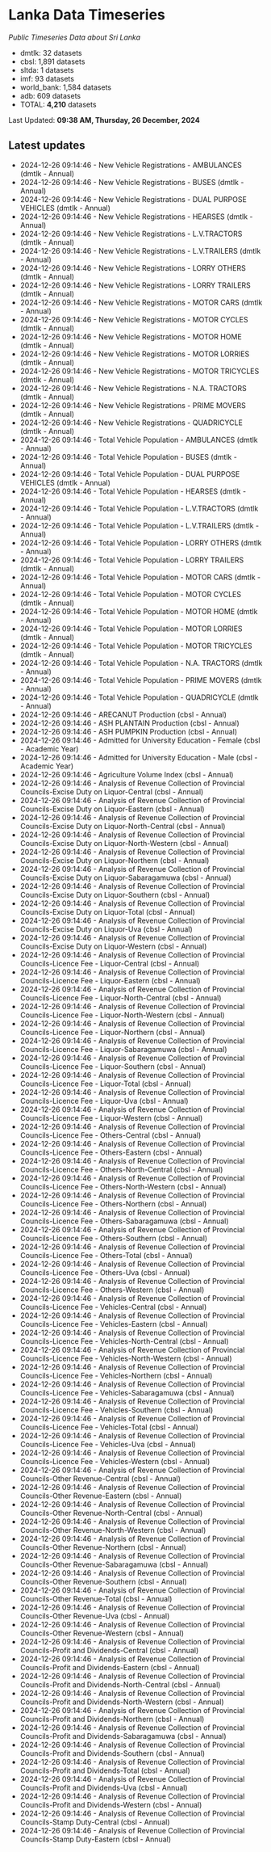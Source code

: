 # Lanka Data Timeseries
*Public Timeseries Data about Sri Lanka*

* dmtlk: 32 datasets
* cbsl: 1,891 datasets
* sltda: 1 datasets
* imf: 93 datasets
* world_bank: 1,584 datasets
* adb: 609 datasets
* TOTAL: **4,210** datasets

Last Updated: **09:38 AM, Thursday, 26 December, 2024**

## Latest updates

* 2024-12-26 09:14:46 - New Vehicle Registrations - AMBULANCES (dmtlk - Annual)
* 2024-12-26 09:14:46 - New Vehicle Registrations - BUSES (dmtlk - Annual)
* 2024-12-26 09:14:46 - New Vehicle Registrations - DUAL PURPOSE VEHICLES (dmtlk - Annual)
* 2024-12-26 09:14:46 - New Vehicle Registrations - HEARSES (dmtlk - Annual)
* 2024-12-26 09:14:46 - New Vehicle Registrations - L.V.TRACTORS (dmtlk - Annual)
* 2024-12-26 09:14:46 - New Vehicle Registrations - L.V.TRAILERS (dmtlk - Annual)
* 2024-12-26 09:14:46 - New Vehicle Registrations - LORRY OTHERS (dmtlk - Annual)
* 2024-12-26 09:14:46 - New Vehicle Registrations - LORRY TRAILERS (dmtlk - Annual)
* 2024-12-26 09:14:46 - New Vehicle Registrations - MOTOR CARS (dmtlk - Annual)
* 2024-12-26 09:14:46 - New Vehicle Registrations - MOTOR CYCLES (dmtlk - Annual)
* 2024-12-26 09:14:46 - New Vehicle Registrations - MOTOR HOME (dmtlk - Annual)
* 2024-12-26 09:14:46 - New Vehicle Registrations - MOTOR LORRIES (dmtlk - Annual)
* 2024-12-26 09:14:46 - New Vehicle Registrations - MOTOR TRICYCLES (dmtlk - Annual)
* 2024-12-26 09:14:46 - New Vehicle Registrations - N.A. TRACTORS (dmtlk - Annual)
* 2024-12-26 09:14:46 - New Vehicle Registrations - PRIME MOVERS (dmtlk - Annual)
* 2024-12-26 09:14:46 - New Vehicle Registrations - QUADRICYCLE (dmtlk - Annual)
* 2024-12-26 09:14:46 - Total Vehicle Population - AMBULANCES (dmtlk - Annual)
* 2024-12-26 09:14:46 - Total Vehicle Population - BUSES (dmtlk - Annual)
* 2024-12-26 09:14:46 - Total Vehicle Population - DUAL PURPOSE VEHICLES (dmtlk - Annual)
* 2024-12-26 09:14:46 - Total Vehicle Population - HEARSES (dmtlk - Annual)
* 2024-12-26 09:14:46 - Total Vehicle Population - L.V.TRACTORS (dmtlk - Annual)
* 2024-12-26 09:14:46 - Total Vehicle Population - L.V.TRAILERS (dmtlk - Annual)
* 2024-12-26 09:14:46 - Total Vehicle Population - LORRY OTHERS (dmtlk - Annual)
* 2024-12-26 09:14:46 - Total Vehicle Population - LORRY TRAILERS (dmtlk - Annual)
* 2024-12-26 09:14:46 - Total Vehicle Population - MOTOR CARS (dmtlk - Annual)
* 2024-12-26 09:14:46 - Total Vehicle Population - MOTOR CYCLES (dmtlk - Annual)
* 2024-12-26 09:14:46 - Total Vehicle Population - MOTOR HOME (dmtlk - Annual)
* 2024-12-26 09:14:46 - Total Vehicle Population - MOTOR LORRIES (dmtlk - Annual)
* 2024-12-26 09:14:46 - Total Vehicle Population - MOTOR TRICYCLES (dmtlk - Annual)
* 2024-12-26 09:14:46 - Total Vehicle Population - N.A. TRACTORS (dmtlk - Annual)
* 2024-12-26 09:14:46 - Total Vehicle Population - PRIME MOVERS (dmtlk - Annual)
* 2024-12-26 09:14:46 - Total Vehicle Population - QUADRICYCLE (dmtlk - Annual)
* 2024-12-26 09:14:46 - ARECANUT Production (cbsl - Annual)
* 2024-12-26 09:14:46 - ASH PLANTAIN Production (cbsl - Annual)
* 2024-12-26 09:14:46 - ASH PUMPKIN Production (cbsl - Annual)
* 2024-12-26 09:14:46 - Admitted for University Education - Female (cbsl - Academic Year)
* 2024-12-26 09:14:46 - Admitted for University Education - Male (cbsl - Academic Year)
* 2024-12-26 09:14:46 - Agriculture Volume Index (cbsl - Annual)
* 2024-12-26 09:14:46 - Analysis of Revenue Collection of Provincial Councils-Excise Duty on Liquor-Central (cbsl - Annual)
* 2024-12-26 09:14:46 - Analysis of Revenue Collection of Provincial Councils-Excise Duty on Liquor-Eastern (cbsl - Annual)
* 2024-12-26 09:14:46 - Analysis of Revenue Collection of Provincial Councils-Excise Duty on Liquor-North-Central (cbsl - Annual)
* 2024-12-26 09:14:46 - Analysis of Revenue Collection of Provincial Councils-Excise Duty on Liquor-North-Western (cbsl - Annual)
* 2024-12-26 09:14:46 - Analysis of Revenue Collection of Provincial Councils-Excise Duty on Liquor-Northern (cbsl - Annual)
* 2024-12-26 09:14:46 - Analysis of Revenue Collection of Provincial Councils-Excise Duty on Liquor-Sabaragamuwa (cbsl - Annual)
* 2024-12-26 09:14:46 - Analysis of Revenue Collection of Provincial Councils-Excise Duty on Liquor-Southern (cbsl - Annual)
* 2024-12-26 09:14:46 - Analysis of Revenue Collection of Provincial Councils-Excise Duty on Liquor-Total (cbsl - Annual)
* 2024-12-26 09:14:46 - Analysis of Revenue Collection of Provincial Councils-Excise Duty on Liquor-Uva (cbsl - Annual)
* 2024-12-26 09:14:46 - Analysis of Revenue Collection of Provincial Councils-Excise Duty on Liquor-Western (cbsl - Annual)
* 2024-12-26 09:14:46 - Analysis of Revenue Collection of Provincial Councils-Licence Fee - Liquor-Central (cbsl - Annual)
* 2024-12-26 09:14:46 - Analysis of Revenue Collection of Provincial Councils-Licence Fee - Liquor-Eastern (cbsl - Annual)
* 2024-12-26 09:14:46 - Analysis of Revenue Collection of Provincial Councils-Licence Fee - Liquor-North-Central (cbsl - Annual)
* 2024-12-26 09:14:46 - Analysis of Revenue Collection of Provincial Councils-Licence Fee - Liquor-North-Western (cbsl - Annual)
* 2024-12-26 09:14:46 - Analysis of Revenue Collection of Provincial Councils-Licence Fee - Liquor-Northern (cbsl - Annual)
* 2024-12-26 09:14:46 - Analysis of Revenue Collection of Provincial Councils-Licence Fee - Liquor-Sabaragamuwa (cbsl - Annual)
* 2024-12-26 09:14:46 - Analysis of Revenue Collection of Provincial Councils-Licence Fee - Liquor-Southern (cbsl - Annual)
* 2024-12-26 09:14:46 - Analysis of Revenue Collection of Provincial Councils-Licence Fee - Liquor-Total (cbsl - Annual)
* 2024-12-26 09:14:46 - Analysis of Revenue Collection of Provincial Councils-Licence Fee - Liquor-Uva (cbsl - Annual)
* 2024-12-26 09:14:46 - Analysis of Revenue Collection of Provincial Councils-Licence Fee - Liquor-Western (cbsl - Annual)
* 2024-12-26 09:14:46 - Analysis of Revenue Collection of Provincial Councils-Licence Fee - Others-Central (cbsl - Annual)
* 2024-12-26 09:14:46 - Analysis of Revenue Collection of Provincial Councils-Licence Fee - Others-Eastern (cbsl - Annual)
* 2024-12-26 09:14:46 - Analysis of Revenue Collection of Provincial Councils-Licence Fee - Others-North-Central (cbsl - Annual)
* 2024-12-26 09:14:46 - Analysis of Revenue Collection of Provincial Councils-Licence Fee - Others-North-Western (cbsl - Annual)
* 2024-12-26 09:14:46 - Analysis of Revenue Collection of Provincial Councils-Licence Fee - Others-Northern (cbsl - Annual)
* 2024-12-26 09:14:46 - Analysis of Revenue Collection of Provincial Councils-Licence Fee - Others-Sabaragamuwa (cbsl - Annual)
* 2024-12-26 09:14:46 - Analysis of Revenue Collection of Provincial Councils-Licence Fee - Others-Southern (cbsl - Annual)
* 2024-12-26 09:14:46 - Analysis of Revenue Collection of Provincial Councils-Licence Fee - Others-Total (cbsl - Annual)
* 2024-12-26 09:14:46 - Analysis of Revenue Collection of Provincial Councils-Licence Fee - Others-Uva (cbsl - Annual)
* 2024-12-26 09:14:46 - Analysis of Revenue Collection of Provincial Councils-Licence Fee - Others-Western (cbsl - Annual)
* 2024-12-26 09:14:46 - Analysis of Revenue Collection of Provincial Councils-Licence Fee - Vehicles-Central (cbsl - Annual)
* 2024-12-26 09:14:46 - Analysis of Revenue Collection of Provincial Councils-Licence Fee - Vehicles-Eastern (cbsl - Annual)
* 2024-12-26 09:14:46 - Analysis of Revenue Collection of Provincial Councils-Licence Fee - Vehicles-North-Central (cbsl - Annual)
* 2024-12-26 09:14:46 - Analysis of Revenue Collection of Provincial Councils-Licence Fee - Vehicles-North-Western (cbsl - Annual)
* 2024-12-26 09:14:46 - Analysis of Revenue Collection of Provincial Councils-Licence Fee - Vehicles-Northern (cbsl - Annual)
* 2024-12-26 09:14:46 - Analysis of Revenue Collection of Provincial Councils-Licence Fee - Vehicles-Sabaragamuwa (cbsl - Annual)
* 2024-12-26 09:14:46 - Analysis of Revenue Collection of Provincial Councils-Licence Fee - Vehicles-Southern (cbsl - Annual)
* 2024-12-26 09:14:46 - Analysis of Revenue Collection of Provincial Councils-Licence Fee - Vehicles-Total (cbsl - Annual)
* 2024-12-26 09:14:46 - Analysis of Revenue Collection of Provincial Councils-Licence Fee - Vehicles-Uva (cbsl - Annual)
* 2024-12-26 09:14:46 - Analysis of Revenue Collection of Provincial Councils-Licence Fee - Vehicles-Western (cbsl - Annual)
* 2024-12-26 09:14:46 - Analysis of Revenue Collection of Provincial Councils-Other Revenue-Central (cbsl - Annual)
* 2024-12-26 09:14:46 - Analysis of Revenue Collection of Provincial Councils-Other Revenue-Eastern (cbsl - Annual)
* 2024-12-26 09:14:46 - Analysis of Revenue Collection of Provincial Councils-Other Revenue-North-Central (cbsl - Annual)
* 2024-12-26 09:14:46 - Analysis of Revenue Collection of Provincial Councils-Other Revenue-North-Western (cbsl - Annual)
* 2024-12-26 09:14:46 - Analysis of Revenue Collection of Provincial Councils-Other Revenue-Northern (cbsl - Annual)
* 2024-12-26 09:14:46 - Analysis of Revenue Collection of Provincial Councils-Other Revenue-Sabaragamuwa (cbsl - Annual)
* 2024-12-26 09:14:46 - Analysis of Revenue Collection of Provincial Councils-Other Revenue-Southern (cbsl - Annual)
* 2024-12-26 09:14:46 - Analysis of Revenue Collection of Provincial Councils-Other Revenue-Total (cbsl - Annual)
* 2024-12-26 09:14:46 - Analysis of Revenue Collection of Provincial Councils-Other Revenue-Uva (cbsl - Annual)
* 2024-12-26 09:14:46 - Analysis of Revenue Collection of Provincial Councils-Other Revenue-Western (cbsl - Annual)
* 2024-12-26 09:14:46 - Analysis of Revenue Collection of Provincial Councils-Profit and Dividends-Central (cbsl - Annual)
* 2024-12-26 09:14:46 - Analysis of Revenue Collection of Provincial Councils-Profit and Dividends-Eastern (cbsl - Annual)
* 2024-12-26 09:14:46 - Analysis of Revenue Collection of Provincial Councils-Profit and Dividends-North-Central (cbsl - Annual)
* 2024-12-26 09:14:46 - Analysis of Revenue Collection of Provincial Councils-Profit and Dividends-North-Western (cbsl - Annual)
* 2024-12-26 09:14:46 - Analysis of Revenue Collection of Provincial Councils-Profit and Dividends-Northern (cbsl - Annual)
* 2024-12-26 09:14:46 - Analysis of Revenue Collection of Provincial Councils-Profit and Dividends-Sabaragamuwa (cbsl - Annual)
* 2024-12-26 09:14:46 - Analysis of Revenue Collection of Provincial Councils-Profit and Dividends-Southern (cbsl - Annual)
* 2024-12-26 09:14:46 - Analysis of Revenue Collection of Provincial Councils-Profit and Dividends-Total (cbsl - Annual)
* 2024-12-26 09:14:46 - Analysis of Revenue Collection of Provincial Councils-Profit and Dividends-Uva (cbsl - Annual)
* 2024-12-26 09:14:46 - Analysis of Revenue Collection of Provincial Councils-Profit and Dividends-Western (cbsl - Annual)
* 2024-12-26 09:14:46 - Analysis of Revenue Collection of Provincial Councils-Stamp Duty-Central (cbsl - Annual)
* 2024-12-26 09:14:46 - Analysis of Revenue Collection of Provincial Councils-Stamp Duty-Eastern (cbsl - Annual)